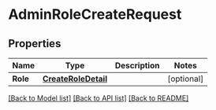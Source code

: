 # AdminRoleCreateRequest

## Properties

Name | Type | Description | Notes
------------ | ------------- | ------------- | -------------
**Role** | [**CreateRoleDetail**](CreateRoleDetail.md) |  | [optional] 

[[Back to Model list]](../README.md#documentation-for-models) [[Back to API list]](../README.md#documentation-for-api-endpoints) [[Back to README]](../README.md)


